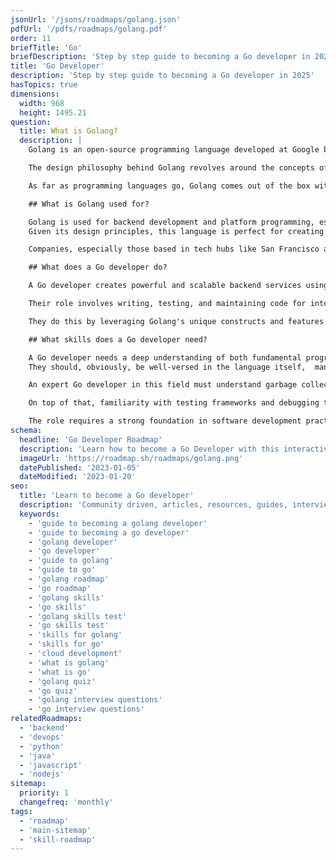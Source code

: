 ```yaml
---
jsonUrl: '/jsons/roadmaps/golang.json'
pdfUrl: '/pdfs/roadmaps/golang.pdf'
order: 11
briefTitle: 'Go'
briefDescription: 'Step by step guide to becoming a Go developer in 2025'
title: 'Go Developer'
description: 'Step by step guide to becoming a Go developer in 2025'
hasTopics: true
dimensions:
  width: 968
  height: 1495.21
question:
  title: What is Golang?
  description: |
    Golang is an open-source programming language developed at Google by developers like Rob Pike. As an interesting trivia fact, Golang is often referred to as "the go language".

    The design philosophy behind Golang revolves around the concepts of simplicity, efficiency, and performance, making it a great tool for software development. In fact, Go code is compiled, meaning that it needs to be translated into machine code before execution making it run much faster than scripting/interpreted code.

    As far as programming languages go, Golang comes out of the box with a mature standard library (meaning it's capable of doing pretty much anything you want without needing extra modules) and a clean syntax that focuses on clarity. Golang is designed to provide an efficient programming environment with built-in garbage collection and strong support for concurrent programming, which is essential if you're building complex systems and scalable services.

    ## What is Golang used for?

    Golang is used for backend development and platform programming, especially in scenarios that demand efficiency and scalability.
    Given its design principles, this language is perfect for creating microservices, APIs, and other server-side applications that demand stable operations and proper resource management. The language has a very powerful concurrency model, making it intuitive and well-suited for developing software that can handle large-scale data processing and network operations.

    Companies, especially those based in tech hubs like San Francisco and New York (such as Uber, Dropbox, Trivago and others), use Golang to build scalable and very performant services that integrate well with other technologies and provide the high-performing backend they need. Enabling a smooth process from start to finish.

    ## What does a Go developer do?

    A Go developer creates powerful and scalable backend services using the Go language.

    Their role involves writing, testing, and maintaining code for integration systems (taking information from one system and sending it into another one), building RESTful microservices, and other types of backend (or server-side) solutions.

    They do this by leveraging Golang's unique constructs and features to structure programs effectively. Beyond this, one of the major tasks for Go developers is to focus on optimizing code efficiency, developing K8 operators, and building small dev tools. In other words, short of frontend development, Go devs can build pretty much anything.

    ## What skills does a Go developer need?

    A Go developer needs a deep understanding of both fundamental programming concepts and the unique features of Golang. 
    They should, obviously, be well-versed in the language itself,  managing pointers, as well as understanding how to use its mature standard library.

    An expert Go developer in this field must understand garbage collection and how to optimize code for high performance and scalability given how these are major design pillars for Go.

    On top of that, familiarity with testing frameworks and debugging tools is also essential to ensure that applications are both reliable and efficient. Many companies assess these skills during interviews by asking a variety of Golang interview questions that explore topics like concurrency, data structures, and the integration of Golang with other languages and technologies.

    The role requires a strong foundation in software development practices (i.e. version control, code smells, unit testing, etc) as well as a willingness to continuously learn and adapt to new tools and techniques to survive in the constantly evolving tech environment.
schema:
  headline: 'Go Developer Roadmap'
  description: 'Learn how to become a Go Developer with this interactive step by step guide in 2025. We also have resources and short descriptions attached to the roadmap items so you can get everything you want to learn in one place.'
  imageUrl: 'https://roadmap.sh/roadmaps/golang.png'
  datePublished: '2023-01-05'
  dateModified: '2023-01-20'
seo:
  title: 'Learn to become a Go developer'
  description: 'Community driven, articles, resources, guides, interview questions, quizzes for Go development. Learn to become a modern Go developer by following the steps, skills, resources and guides listed in this roadmap.'
  keywords:
    - 'guide to becoming a golang developer'
    - 'guide to becoming a go developer'
    - 'golang developer'
    - 'go developer'
    - 'guide to golang'
    - 'guide to go'
    - 'golang roadmap'
    - 'go roadmap'
    - 'golang skills'
    - 'go skills'
    - 'golang skills test'
    - 'go skills test'
    - 'skills for golang'
    - 'skills for go'
    - 'cloud development'
    - 'what is golang'
    - 'what is go'
    - 'golang quiz'
    - 'go quiz'
    - 'golang interview questions'
    - 'go interview questions'
relatedRoadmaps:
  - 'backend'
  - 'devops'
  - 'python'
  - 'java'
  - 'javascript'
  - 'nodejs'
sitemap:
  priority: 1
  changefreq: 'monthly'
tags:
  - 'roadmap'
  - 'main-sitemap'
  - 'skill-roadmap'
---
```

